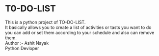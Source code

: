 # T0-DO-LIST
This is a python project of TO-DO-LIST.
<br>
It basically allows you to create a list of activities or tasts you want to do you can add or set them according to your schedule and also can remove them.
<br>
Author :- Ashit Nayak
<br>
Python Devloper
